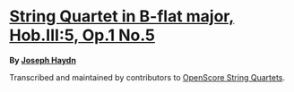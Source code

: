 # [String Quartet in B-flat major, Hob.III:5, Op.1 No.5][set]

__By [Joseph Haydn][composer]__

[set]: https://musescore.com/openscore-string-quartets/sets/5470754
[composer]: https://musescore.com/openscore-string-quartets/sets?order=title&text=Haydn,+Joseph

Transcribed and maintained by contributors to [OpenScore String Quartets].

[OpenScore String Quartets]: https://musescore.com/openscore-string-quartets

